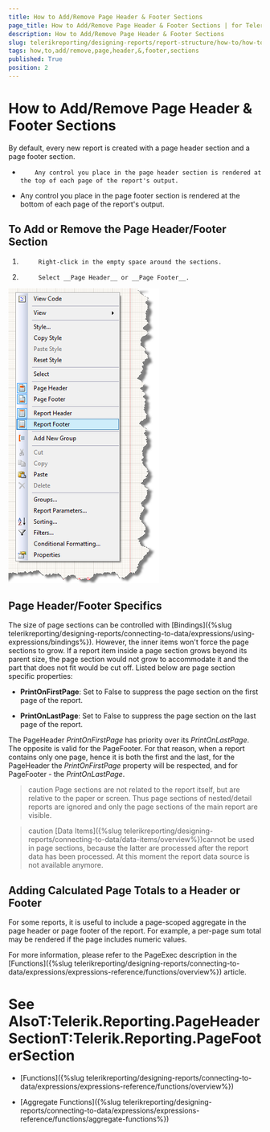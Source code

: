 ```yaml
---
title: How to Add/Remove Page Header & Footer Sections
page_title: How to Add/Remove Page Header & Footer Sections | for Telerik Reporting Documentation
description: How to Add/Remove Page Header & Footer Sections
slug: telerikreporting/designing-reports/report-structure/how-to/how-to-add/remove-page-header-&-footer-sections
tags: how,to,add/remove,page,header,&,footer,sections
published: True
position: 2
---
```


# How to Add/Remove Page Header & Footer Sections



By default, every new report is created with a page header section and a page footer section.

* 
          Any control you place in the page header section is rendered at the top of each page of the report's output.
        

* Any control you place in the page footer section is rendered at the bottom of each page of the report's output.

## To Add or Remove the Page Header/Footer Section

1. 
            Right-click in the empty space around the sections.
          

1. 
            Select __Page Header__ or __Page Footer__.
          

![](images/ReportDesign001.png)

## Page Header/Footer Specifics

The size of page sections can be controlled with [Bindings]({%slug telerikreporting/designing-reports/connecting-to-data/expressions/using-expressions/bindings%}). However, the inner items won't force the page sections 
          to grow. If a report item inside a page section grows beyond its parent size, the page section would not grow to accommodate it and the part that does not fit would be cut off.
          Listed below are page section specific properties:
        

* __PrintOnFirstPage__: Set to False to suppress the page section on the first page of the report.
          

* __PrintOnLastPage__: Set to False to suppress the page section on the last page of the report.
          

The PageHeader *PrintOnFirstPage* has priority over its *PrintOnLastPage*. The opposite is valid for the PageFooter.
          For that reason, when a report contains only one page, hence it is both the first and the last, for the PageHeader the *PrintOnFirstPage* property
          will be respected, and for PageFooter - the *PrintOnLastPage*.
        

>caution Page sections are not related to the report itself, but are relative to the paper or
            screen. Thus page sections of nested/detail reports are ignored and only the page sections of the main report
            are visible.
>


>caution [Data Items]({%slug telerikreporting/designing-reports/connecting-to-data/data-items/overview%})cannot be used in page sections, because the latter are processed
            after the report data has been processed. At this moment the report data source is not available anymore.
>


## Adding Calculated Page Totals to a Header or Footer

For some reports, it is useful to include a page-scoped aggregate in the page header or page footer of the report.
          For example, a per-page sum total may be rendered if the page includes numeric values.
        

For more information, please refer to the PageExec description in the [Functions]({%slug telerikreporting/designing-reports/connecting-to-data/expressions/expressions-reference/functions/overview%}) article.
        

# See AlsoT:Telerik.Reporting.PageHeaderSectionT:Telerik.Reporting.PageFooterSection

 * [Functions]({%slug telerikreporting/designing-reports/connecting-to-data/expressions/expressions-reference/functions/overview%})

 * [Aggregate Functions]({%slug telerikreporting/designing-reports/connecting-to-data/expressions/expressions-reference/functions/aggregate-functions%})
